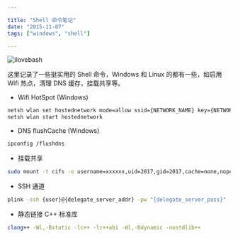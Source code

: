 ```yaml
---

title: "Shell 命令笔记"
date: "2015-11-07"
tags: ["windows", "shell"]

---
```


![ilovebash](/assets/images/2015/shell-utility-1.jpg)

这里记录了一些挺实用的 Shell 命令，Windows 和 Linux 的都有一些，如启用 Wifi 热点，清理 DNS 缓存，挂载共享等。

* Wifi HotSpot (Windows)
``` bash
netsh wlan set hostednetwork mode=allow ssid={NETWORK_NAME} key={NETWORK_PASS}
netsh wlan start hostednetwork
```

* DNS flushCache (Windows)
``` bash
ipconfig /flushdns
```

* 挂载共享
``` bash
sudo mount -t cifs -o username=xxxxxx,uid=2017,gid=2017,cache=none,noperm,_netdev //xx.xx.xx.xx/xxxxxx /xxxx/xxxxxx
```

* SSH 通道
``` bash
plink -ssh {user}@{delegate_server_addr} -pw "{delegate_server_pass}" -P {delegate_server_port} -N -L {local_port}:{target_addr}:{target_port}
```

* 静态链接 C++ 标准库
``` bash
clang++ -Wl,-Bstatic -lc++ -lc++abi -Wl,-Bdynamic -nostdlib++
```
